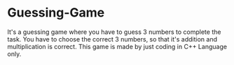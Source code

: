 # Guessing-Game

It's a guessing game where you have to guess 3 numbers to complete the task. You have to choose the correct 3 numbers, so that it's addition and multiplication is correct. 
This game is made by just coding in C++ Language only. 
